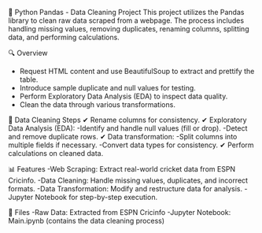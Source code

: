 🧹 Python Pandas - Data Cleaning Project
This project utilizes the Pandas library to clean raw data scraped from a webpage. The process includes handling missing values, removing duplicates, renaming columns, splitting data, and performing calculations.

🔍 Overview
- Request HTML content and use BeautifulSoup to extract and prettify the table.
- Introduce sample duplicate and null values for testing.
- Perform Exploratory Data Analysis (EDA) to inspect data quality.
- Clean the data through various transformations.

🔧 Data Cleaning Steps
✔ Rename columns for consistency.
✔ Exploratory Data Analysis (EDA):
-Identify and handle null values (fill or drop).
-Detect and remove duplicate rows.
✔ Data transformation:
-Split columns into multiple fields if necessary.
-Convert data types for consistency.
✔ Perform calculations on cleaned data.

📊 Features
-Web Scraping: Extract real-world cricket data from ESPN Cricinfo.
-Data Cleaning: Handle missing values, duplicates, and incorrect formats.
-Data Transformation: Modify and restructure data for analysis.
-Jupyter Notebook for step-by-step execution.

📂 Files
-Raw Data: Extracted from ESPN Cricinfo
-Jupyter Notebook: Main.ipynb (contains the data cleaning process)
